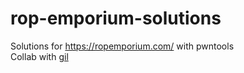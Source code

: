 # rop-emporium-solutions
Solutions for https://ropemporium.com/ with pwntools  
Collab with [gil](https://github.com/dergil)  
